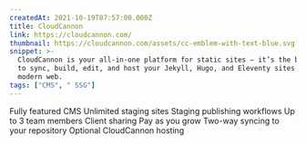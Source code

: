 ```yaml
---
createdAt: 2021-10-19T07:57:00.000Z
title: CloudCannon
link: https://cloudcannon.com/
thumbnail: https://cloudcannon.com/assets/cc-emblem-with-text-blue.svg
snippet: >-
  CloudCannon is your all-in-one platform for static sites — it’s the best way
  to sync, build, edit, and host your Jekyll, Hugo, and Eleventy sites for the
  modern web.
tags: ["CMS", " SSG"]
---
```

Fully featured CMS
Unlimited staging sites
Staging publishing workflows
Up to 3 team members
Client sharing
Pay as you grow
Two-way syncing to your repository
Optional CloudCannon hosting
